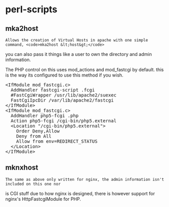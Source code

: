 perl-scripts
============

mka2host
--------
    Allows the creation of Virtual Hosts in apache with one simple command, <code>mka2host &lt;host&gt;</code>

you can also pass it things like a user to own the directory and admin information. 

The PHP control on this uses mod\_actions and mod\_fastcgi by default. this is the
way its configured to use this method if you wish.

<pre>
&lt;IfModule mod_fastcgi.c&gt;
  AddHandler fastcgi-script .fcgi
  #FastCgiWrapper /usr/lib/apache2/suexec
  FastCgiIpcDir /var/lib/apache2/fastcgi
&lt;/IfModule&gt;
&lt;IfModule mod_fastcgi.c&gt;
  AddHandler php5-fcgi .php
  Action php5-fcgi /cgi-bin/php5.external
  &lt;Location "/cgi-bin/php5.external"&gt;
    Order Deny,Allow
    Deny from All
    Allow from env=REDIRECT_STATUS
  &lt;/Location&gt;
&lt;/IfModule&gt;
</pre>


mknxhost
--------
    The same as above only written for nginx, the admin information isn't included on this one nor 
is CGI stuff due to how nginx is designed, there is however support for nginx's HttpFastcgiModule for
PHP.
